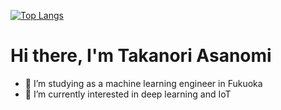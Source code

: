 [![Top Langs](https://github-readme-stats.vercel.app/api/top-langs/?username={asanomitakanori}
)](https://github.com/anuraghazra/github-readme-stats)


# Hi there, I'm Takanori Asanomi
- 🚀 I’m studying as a machine learning engineer in Fukuoka
- 👀 I’m currently interested in deep learning and IoT

<!---
asanomitakanori/asanomitakanori is a ✨ special ✨ repository because its `README.md` (this file) appears on your GitHub profile.
You can click the Preview link to take a look at your changes.
--->
